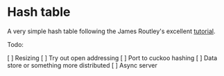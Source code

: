 # Hash table

A very simple hash table following the James Routley's excellent [tutorial](https://github.com/jamesroutley/write-a-hash-table/tree/master).

Todo:

[ ] Resizing
[ ] Try out open addressing
[ ] Port to cuckoo hashing 
[ ] Data store or something more distributed
[ ] Async server
